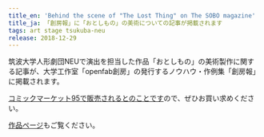 ```yaml
---
title_en: 'Behind the scene of "The Lost Thing" on The SOBO magazine'
title_ja: 「創房報」に「おとしもの」の美術についての記事が掲載されます
tags: art stage tsukuba-neu
release: 2018-12-29
---
```


筑波大学人形劇団NEUで演出を担当した作品「おとしもの」の美術製作に関する記事が、大学工作室「openfab創房」の発行するノウハウ・作例集「創房報」に掲載されます。

[コミックマーケット95で販売されるとのことです](https://twitter.com/sobo_online/status/1073510304338784256)ので、ぜひお買い求めください。

[作品ページ](/pages/works/the-lost-thing.md)もご覧ください。
